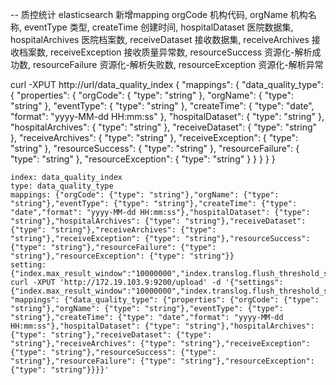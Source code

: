 -- 质控统计 elasticsearch 新增mapping
orgCode 机构代码,
orgName 机构名称,
eventType 类型,
createTime 创建时间,
hospitalDataset 医院数据集,
hospitalArchives 医院档案数,
receiveDataset 接收数据集,
receiveArchives 接收档案数,
receiveException 接收质量异常数,
resourceSuccess 资源化-解析成功数,
resourceFailure 资源化-解析失败数,
resourceException 资源化-解析异常

curl -XPUT http://url/data_quality_index
{
        "mappings": {
            "data_quality_type": {
                "properties": {
                    "orgCode": {
                        "type": "string"
                    },
                    "orgName": {
                        "type": "string"
                    },
                    "eventType": {
                        "type": "string"
                    },
                    "createTime": {
                        "type": "date",
                        "format": "yyyy-MM-dd HH:mm:ss"
                    },
                    "hospitalDataset": {
                        "type": "string"
                    },
                    "hospitalArchives": {
                        "type": "string"
                    },
                    "receiveDataset": {
                        "type": "string"
                    },
                    "receiveArchives": {
                        "type": "string"
                    },
                    "receiveException": {
                        "type": "string"
                    },
                    "resourceSuccess": {
                        "type": "string"
                    },
                    "resourceFailure": {
                        "type": "string"
                    },
                    "resourceException": {
                        "type": "string"
                    }
                }
            }
        }
}

    index: data_quality_index
	type: data_quality_type
    mappings: {"orgCode": {"type": "string"},"orgName": {"type": "string"},"eventType": {"type": "string"},"createTime": {"type": "date","format": "yyyy-MM-dd HH:mm:ss"},"hospitalDataset": {"type": "string"},"hospitalArchives": {"type": "string"},"receiveDataset": {"type": "string"},"receiveArchives": {"type": "string"},"receiveException": {"type": "string"},"resourceSuccess": {"type": "string"},"resourceFailure": {"type": "string"},"resourceException": {"type": "string"}}
	setting: {"index.max_result_window":"10000000","index.translog.flush_threshold_size":"1g","index.translog.flush_threshold_ops":"100000","index.translog.durability":"async","index.refresh_interval":"30s"}
    curl -XPUT 'http://172.19.103.9:9200/upload' -d '{"settings":{"index.max_result_window":"10000000","index.translog.flush_threshold_size":"1g","index.translog.flush_threshold_ops":"100000","index.translog.durability":"async","index.refresh_interval":"30s"}, "mappings": {"data_quality_type": {"properties": {"orgCode": {"type": "string"},"orgName": {"type": "string"},"eventType": {"type": "string"},"createTime": {"type": "date","format": "yyyy-MM-dd HH:mm:ss"},"hospitalDataset": {"type": "string"},"hospitalArchives": {"type": "string"},"receiveDataset": {"type": "string"},"receiveArchives": {"type": "string"},"receiveException": {"type": "string"},"resourceSuccess": {"type": "string"},"resourceFailure": {"type": "string"},"resourceException": {"type": "string"}}}}'


